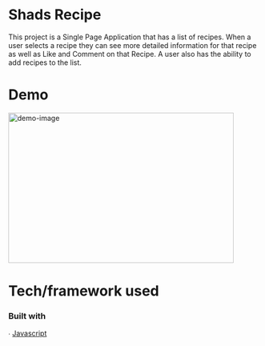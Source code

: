 # Shads Recipe
This project is a Single Page Application that has a list of recipes. When a user selects a recipe they can see more detailed information for that recipe as well as Like and Comment on that Recipe. A user also has the ability to add recipes to the list.
# Demo
<p><a href ="https://youtu.be/96hHs49ZTH8"><img src="https://i.imgur.com/uKYLdS8.jpg" alt="demo-image" width="450" height="300"/></a></p>
<h1> Tech/framework used </h1>
<h3> Built with </h3>
<p> ∙ <a href = "https://www.javascript.com/">Javascript </a></p>

